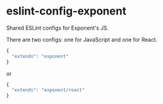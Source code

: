 # eslint-config-exponent
Shared ESLint configs for Exponent's JS.

There are two configs: one for JavaScript and one for React.

```js
{
  "extends": "exponent"
}
```

or

```js
{
  "extends": "exponent/react"
}
```
